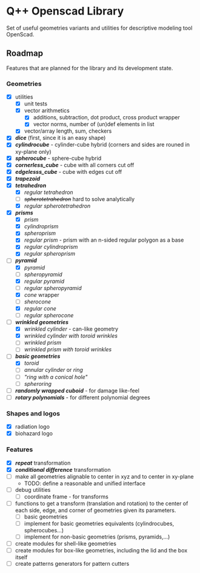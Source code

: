 # Q++ Openscad Library

Set of useful geometries variants and utilities for descriptive modeling tool OpenScad.

## Roadmap

Features that are planned for the library and its development state.

### Geometries

- [X] utilities
  - [x] unit tests
  - [x] vector arithmetics
    - [x] additions, subtraction, dot product, cross product wrapper
    - [x] vector norms, number of (un)def elements in list
  - [x] vector/array length, sum, checkers
- [X] ***dice*** (first, since it is an easy shape)
- [X] ***cylindrocube*** - cylinder-cube hybrid (corners and sides are rouned in xy-plane only)
- [x] ***spherocube*** - sphere-cube hybrid
- [x] ***cornerless_cube*** - cube with all corners cut off
- [x] ***edgelesss_cube*** - cube with edges cut off
- [x] ***trapezoid***
- [x] ***tetrahedron***
  - [x] *regular tetrahedron*
  - [ ] ~~*spherotetrahedron*~~ hard to solve analytically
  - [x] *regular spherotetrahedron*
- [x] ***prisms***
  - [x] *prism*
  - [x] *cylindroprism*
  - [x] *spheroprism*
  - [x] *regular prism* - prism with an n-sided regular polygon as a base
  - [x] *regular cylindroprism*
  - [x] *regular spheroprism*
- [ ] ***pyramid***
  - [x] *pyramid*
  - [ ] *spheropyramid*
  - [x] *regular pyramid*
  - [ ] *regular spheropyramid*
  - [x] *cone* wrapper
  - [ ] *sherocone*
  - [x] *regular cone*
  - [ ] *regular spherocone*
- [ ] ***wrinkled geometries***
  - [x] *wrinkled cylinder* - can-like geometry
  - [x] *wrinkled cylinder with toroid wrinkles*
  - [ ] *wrinkled prism*
  - [ ] *wrinkled prism with toroid wrinkles*
- [ ] ***basic geometries***
  - [x] *toroid*
  - [ ] *annular cylinder* or *ring*
  - [ ] *"ring with a conical hole"*
  - [ ] *spheroring*
- [ ] ***randomly wrapped cuboid*** - for damage like-feel
- [ ] ***rotary polynomials*** - for different polynomial degrees

### Shapes and logos

- [x] radiation logo
- [x] biohazard logo

### Features

- [x] ***repeat*** transformation
- [x] ***conditional difference*** transformation
- [ ] make all geometries alignable to center in xyz and to center in xy-plane
  - TODO: define a reasonable and unified interface
- [ ] debug utilities
  - [ ] coordinate frame - for transforms
- [ ] functions to get a transform (translation and rotation) to the center of each side, edge, and corner of geometries given its parameters.
  - [ ] basic geometries
  - [ ] implement for basic geometries equivalents (cylindrocubes, spherocubes...)
  - [ ] implement for non-basic geometries (prisms, pyramids,...)
- [ ] create modules for shell-like geometries
- [ ] create modules for box-like geometries, including the lid and the box itself
- [ ] create patterns generators for pattern cutters

